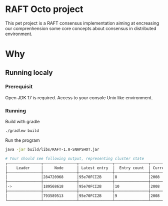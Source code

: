 # RAFT Octo project

This pet project is a RAFT consensus implementation 
aiming at encreasing our comprenhension some core concepts about 
consensus in distributed environment.

# Why



## Running localy

### Prerequisit

Open JDK 17 is required.
Access to your console
Unix like environment.

### Running

Build with gradle

```bash
./gradlew build
```

Run the program

```bash
java -jar build/libs/RAFT-1.0-SNAPSHOT.jar

# Your should see following output, representing cluster state
┌───────────────┬───────────────┬───────────────┬───────────────┬──────────────┐
│    Leader     │     Node      │ Latest entry  │  Entry count  │ Current term │
├───────────────┼───────────────┼───────────────┼───────────────┼──────────────┤
│               │284720968      │95e70FCI2B     │8              │2008          │
├───────────────┼───────────────┼───────────────┼───────────────┼──────────────┤
│->             │189568618      │95e70FCI2B     │10             │2008          │
├───────────────┼───────────────┼───────────────┼───────────────┼──────────────┤
│               │793589513      │95e70FCI2B     │9              │2008          │
└───────────────┴───────────────┴───────────────┴───────────────┴──────────────┘
```
